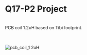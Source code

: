 # Q17-P2 Project</b><br>
<br>
PCB coil 1.2uH based on Tibi footprint.<br>
<br>
<br>

![pcb_coil_1 2uH](https://user-images.githubusercontent.com/12907102/236398630-a0faa6c7-00ca-4e5d-aa19-c4f119d7a89f.jpg)



